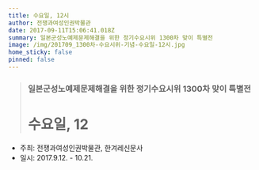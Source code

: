 ```yaml
---
title: 수요일, 12시
author: 전쟁과여성인권박물관
date: 2017-09-11T15:06:41.018Z
summary: 일본군성노예제문제해결을 위한 정기수요시위 1300차 맞이 특별전
image: /img/201709_1300차-수요시위-기념-수요일-12시.jpg
home_sticky: false
pinned: false
---
```

> ### 일본군성노예제문제해결을 위한 정기수요시위 1300차 맞이 특별전
>
> # 수요일, 12

* 주최: 전쟁과여성인권박물관, 한겨레신문사
* 일시: 2017.9.12. - 10.21.